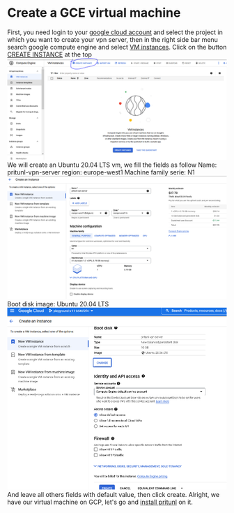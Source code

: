 # Create a GCE virtual machine
First, you need login to your [google cloud account](https://console.cloud.google.com) and select the project in which you want to create your vpn server, then in the right side bar menu search google compute engine and select [VM instances](https://console.cloud.google.com/compute/instances).
Click on the button [CREATE INSTANCE](https://console.cloud.google.com/compute/instancesAdd) at the top
![](images/gce-create-instance.PNG)
We will create an Ubuntu 20.04 LTS vm,
we fill the fields as follow
Name: pritunl-vpn-server
region: europe-west1
Machine family
serie: N1
![](images/pritunl-server-creation.PNG)
Boot disk
image: Ubuntu 20.04 LTS
![](images/pritunl-server-creation-1.PNG)
And leave all others fields with default value, then click create.
Alright, we have our virtual machine on GCP, let's go and [install pritunl](https://github.com/Donutson/VPN-SERVER-PRITUNL/blob/main/02-install-pritunl.md) on it.
